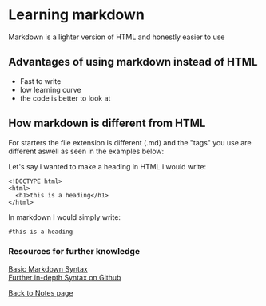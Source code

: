 # Learning markdown

Markdown is a lighter version of HTML and honestly easier to use

## Advantages of using markdown instead of HTML
- Fast to write
- low learning curve
- the code is better to look at

## How markdown is different from HTML
For starters the file extension is different (.md) and the "tags" you use are different aswell as seen in the examples below:

Let's say i wanted to make a heading in HTML i would write:

```
<!DOCTYPE html>
<html>
  <h1>this is a heading</h1>
</html>
```

In markdown I would simply write:

```
#this is a heading
```

### Resources for further knowledge
[Basic Markdown Syntax](https://www.markdownguide.org/basic-syntax/)<br>
[Further in-depth Syntax on Github](https://docs.github.com/en/get-started/writing-on-github/getting-started-with-writing-and-formatting-on-github/basic-writing-and-formatting-syntax)

[Back to Notes page]()




